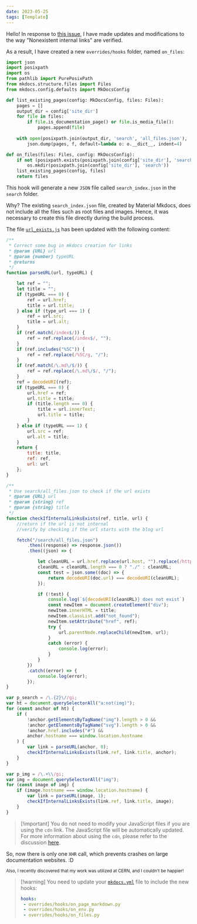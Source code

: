 ```yaml
---
date: 2023-05-25
tags: [Template]
---
```


Hello!
In response to [this issue](https://github.com/ObsidianPublisher/assets/issues/1), I have made updates and modifications to the way "Nonexistent internal links" are verified.

As a result, I have created a new `overrides/hooks` folder, named `on_files`:

```python
import json
import posixpath
import os
from pathlib import PurePosixPath
from mkdocs.structure.files import Files
from mkdocs.config.defaults import MkDocsConfig

def list_existing_pages(config: MkDocsConfig, files: Files):
    pages = []
    output_dir = config['site_dir']
    for file in files:
        if file.is_documentation_page() or file.is_media_file():
            pages.append(file)
    
    with open(posixpath.join(output_dir, 'search', 'all_files.json'), 'w') as f:
        json.dump(pages, f, default=lambda o: o.__dict__, indent=4)

def on_files(files: Files, config: MkDocsConfig):
    if not (posixpath.exists(posixpath.join(config['site_dir'], 'search'))):
        os.mkdir(posixpath.join(config['site_dir'], 'search'))
    list_existing_pages(config, files)
    return files
```

This hook will generate a new `JSON` file called `search_index.json` in the `search` folder.

Why? The existing `search_index.json` file, created by Material Mkdocs, does not include all the files such as root files and images. Hence, it was necessary to create this file directly during the build process.

The file [`url_exists.js`](https://github.com/ObsidianPublisher/assets/blob/main/src/js/url_exist.js) has been updated with the following content:

```js
/**
 * Correct some bug in mkdocs creation for links
 * @param {URL} url 
 * @param {number} typeURL 
 * @returns 
 */
function parseURL(url, typeURL) {

    let ref = "";
    let title = "";
    if (typeURL === 0) {
        ref = url.href;
        title = url.title;
    } else if (type_url === 1) {
        ref = url.src;
        title = url.alt;
    }
    if (ref.match(/index$/)) {
        ref = ref.replace(/index$/, "");
    }
    if (ref.includes("%5C")) {
        ref = ref.replace(/%5C/g, "/");
    }
    if (ref.match(/\.md\/$/)) {
        ref = ref.replace(/\.md\/$/, "/");
    }
    ref = decodeURI(ref);
    if (typeURL === 0) {
        url.href = ref;
        url.title = title;
        if (title.length === 0) {
            title = url.innerText;
            url.title = title;
        }
    } else if (typeURL === 1) {
        url.src = ref;
        url.alt = title;
    }
    return {
        title: title,
        ref: ref,
        url: url
    };
}

/**
 * Use search/all_files.json to check if the url exists
 * @param {URL} url 
 * @param {string} ref
 * @param {string} title
 */
function checkIfInternalLinksExists(ref, title, url) {
    //return if the url is not internal
    //verify by checking if the url starts with the blog url

    fetch("/search/all_files.json")
        .then((response) => response.json())
        .then((json) => {

            let cleanURL = url.href.replace(url.host, "").replace(/http(s)?:(\/){1,3}/gi, "");
            cleanURL = cleanURL.length === 0 ? "./" : cleanURL;
            const test = json.some((doc) => {
                return decodeURI(doc.url) === decodeURI(cleanURL);
            });

            if (!test) {
                console.log(`${decodeURI(cleanURL)} does not exist`)
                const newItem = document.createElement("div");
                newItem.innerHTML = title;
                newItem.classList.add("not_found");
                newItem.setAttribute("href", ref);
                try {
                    url.parentNode.replaceChild(newItem, url);
                }
                catch (error) {
                    console.log(error);
                }
            }
        })
        .catch((error) => {
            console.log(error);
        });
}

var p_search = /\.{2}\//gi;
var ht = document.querySelectorAll("a:not(img)");
for (const anchor of ht) {
    if (
        !anchor.getElementsByTagName("img").length > 0 &&
        !anchor.getElementsByTagName("svg").length > 0 &&
        !anchor.href.includes("#") &&
        anchor.hostname === window.location.hostname
    ) {
        var link = parseURL(anchor, 0);
        checkIfInternalLinksExists(link.ref, link.title, anchor);
    }
}

var p_img = /\.+\\/gi;
var img = document.querySelectorAll("img");
for (const image of img) {
    if (image.hostname === window.location.hostname) {
        var link = parseURL(image, 1);
        checkIfInternalLinksExists(link.ref, link.title, image);
    }
}
```

> [!important] You do not need to modify your JavaScript files if you are using the `cdn` link. The JavaScript file will be automatically updated.
> For more information about using the `cdn`, please refer to the discussion [here](https://github.com/ObsidianPublisher/obsidian-github-publisher/discussions/114).

So, now there is only one `XHR` call, which prevents crashes on large documentation websites. :D

<small>Also, I recently discovered that my work was utilized at CERN, and I couldn't be happier!</small>

> [!warning] You need to update your [`mkdocs.yml`](https://github.com/ObsidianPublisher/sync_template/blob/14d60ec803e2670b0494d2c4cd122446be9517c3/mkdocs.yml#L110) file to include the new hooks:
>
> ```yaml
> hooks:
>  - overrides/hooks/on_page_markdown.py
>  - overrides/hooks/on_env.py
>  - overrides/hooks/on_files.py
> ```